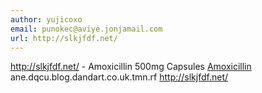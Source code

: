```yaml
---
author: yujicoxo
email: punokec@aviye.jonjamail.com
url: http://slkjfdf.net/
---
```


http://slkjfdf.net/ - Amoxicillin 500mg Capsules <a href="http://slkjfdf.net/">Amoxicillin</a> ane.dqcu.blog.dandart.co.uk.tmn.rf http://slkjfdf.net/